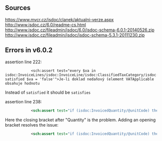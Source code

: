 ## Sources

https://www.mvcr.cz/isdoc/clanek/aktualni-verze.aspx
http://www.isdoc.cz/6.0/readme-cs.html
http://www.isdoc.cz/fileadmin/isdoc/6.0/isdoc-schema-6.0.1-20140526.zip
http://www.isdoc.cz/fileadmin/isdoc/isdoc-schema-5.3.1-20111230.zip

## Errors in v6.0.2

assertion line 222:

```
            <sch:assert test="every $va in isdoc:InvoiceLines/isdoc:InvoiceLine/isdoc:ClassifiedTaxCategory/isdoc:VATApplicable satisfied $va = 'false'">Je-li doklad nedaňový (element VATApplicable obsahuje hodnotu
```

Instead of `satisfied` it should be `satisfies`


assertion line 238:

```xml
            <sch:assert test="if (isdoc:InvoicedQuantity/@unitCode) then                                 every $q in isdoc:Item/isdoc:StoreBatches/isdoc:StoreBatch/isdoc:Quantity) satisfies $q/@unitCode = isdoc:InvoicedQuantity/@unitCode                               else true()">Jednotka v rozpisu všech šarží/sériových čísel (element StoreBatches) musí
```

Here the closing bracket after "Quantity" is the problem. Adding an opening bracket resolves the issue:

```xml
            <sch:assert test="if (isdoc:InvoicedQuantity/@unitCode) then                                 every $q in (isdoc:Item/isdoc:StoreBatches/isdoc:StoreBatch/isdoc:Quantity) satisfies $q/@unitCode = isdoc:InvoicedQuantity/@unitCode                               else true()">Jednotka v rozpisu všech šarží/sériových čísel (element StoreBatches) musí
```
